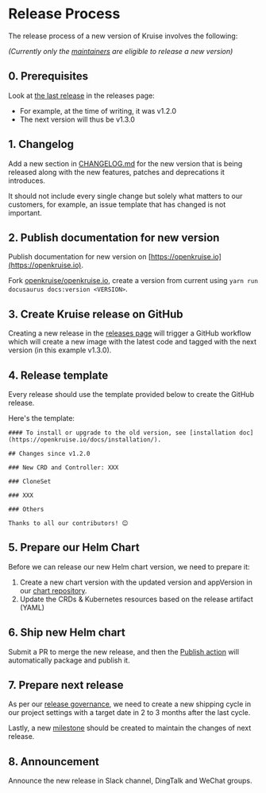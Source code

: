 # Release Process

The release process of a new version of Kruise involves the following:

*(Currently only the [maintainers](https://github.com/openkruise/community/blob/master/MAINTAINERS.md) are eligible to release a new version)*

## 0. Prerequisites

Look at [the last release](https://github.com/openkruise/kruise/releases/latest) in the releases page:

- For example, at the time of writing, it was v1.2.0
- The next version will thus be v1.3.0

## 1. Changelog

Add a new section in [CHANGELOG.md](./CHANGELOG.md) for the new version that is being released along with the new features, patches and deprecations it introduces.

It should not include every single change but solely what matters to our customers, for example, an issue template that has changed is not important.

## 2. Publish documentation for new version

Publish documentation for new version on [https://openkruise.io](https://openkruise.io).

Fork [openkruise/openkruise.io](https://github.com/openkruise/openkruise.io), create a version from current using `yarn run docusaurus docs:version <VERSION>`.

## 3. Create Kruise release on GitHub

Creating a new release in the [releases page](https://github.com/openkruise/kruise/releases) will trigger a GitHub workflow which will create a new image with the latest code and tagged with the next version (in this example v1.3.0).

## 4. Release template

Every release should use the template provided below to create the GitHub release.

Here's the template:

```
#### To install or upgrade to the old version, see [installation doc](https://openkruise.io/docs/installation/).

## Changes since v1.2.0

### New CRD and Controller: XXX

### CloneSet

### XXX

### Others

Thanks to all our contributors! 😊
```

## 5. Prepare our Helm Chart

Before we can release our new Helm chart version, we need to prepare it:

1. Create a new chart version with the updated version and appVersion in our [chart repository](https://github.com/openkruise/charts/tree/master/versions/kruise).
2. Update the CRDs & Kubernetes resources based on the release artifact (YAML)

## 6. Ship new Helm chart

Submit a PR to merge the new release,
and then the [Publish action](https://github.com/openkruise/charts/actions/workflows/publish.yaml) will automatically package and publish it.

## 7. Prepare next release

As per our [release governance](./RELEASES.md), we need to create a new shipping cycle in our project settings with a target date in 2 to 3 months after the last cycle.

Lastly, a new [milestone](https://github.com/openkruise/kruise/milestones) should be created to maintain the changes of next release.

## 8. Announcement

Announce the new release in Slack channel, DingTalk and WeChat groups.
